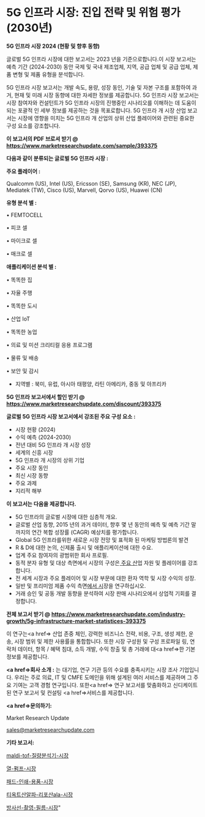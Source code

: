 # 5G 인프라 시장: 진입 전략 및 위험 평가(2030년)

<strong>5G 인프라 시장 2024 (현황 및 향후 동향)</strong>

글로벌 5G 인프라 시장에 대한 보고서는 2023 년을 기준으로합니다.이 시장 보고서는 예측 기간 (2024-2030) 동안 국제 및 국내 제조업체, 지역, 공급 업체 및 공급 업체, 제품 변형 및 제품 유형을 분석합니다.

5G 인프라 시장 보고서는 개발 속도, 용량, 성장 동인, 기술 및 자본 구조를 포함하여 과거, 현재 및 미래 시장 동향에 대한 자세한 정보를 제공합니다. 5G 인프라 시장 보고서는 시장 참여자와 컨설턴트가 5G 인프라 시장의 진행중인 시나리오를 이해하는 데 도움이되는 포괄적 인 세부 정보를 제공하는 것을 목표로합니다. 5G 인프라 개 시장 산업 보고서는 시장에 영향을 미치는 5G 인프라 개 산업의 상위 산업 플레이어와 관련된 중요한 구성 요소를 강조합니다.



<strong>이 보고서의 PDF 브로셔 받기 @ <a href=https://www.marketresearchupdate.com/sample/393375>https://www.marketresearchupdate.com/sample/393375</a></strong>



<strong>다음과 같이 분류되는 글로벌 5G 인프라 시장 :</strong>



<strong>주요 플레이어 :</strong>

Qualcomm (US), Intel (US), Ericsson (SE), Samsung (KR), NEC (JP), Mediatek (TW), Cisco (US), Marvell, Qorvo (US), Huawei (CN)



<strong>유형 분석 별 :</strong>

• FEMTOCELL

• 피코 셀

• 마이크로 셀

• 매크로 셀



<strong>애플리케이션 분석 별 :</strong>

• 똑똑한 집

• 자율 주행

• 똑똑한 도시

• 산업 IoT

• 똑똑한 농업

• 의료 및 미션 크리티컬 응용 프로그램

• 물류 및 배송

• 보안 및 감시

<ul>
  <li>지역별 : 북미, 유럽, 아시아 태평양, 라틴 아메리카, 중동 및 아프리카</li>
</ul>


<strong>5G 인프라 보고서에서 할인 받기 @ <a href=https://www.marketresearchupdate.com/discount/393375>https://www.marketresearchupdate.com/discount/393375</a></strong>



<strong>글로벌 5G 인프라 시장 보고서에서 강조된 주요 구성 요소 :</strong>
<ul>
  <li>시장 현황 (2024)</li>
  <li>수익 예측 (2024-2030)</li>
  <li>전년 대비 5G 인프라 개 시장 성장</li>
  <li>세계의 신흥 시장</li>
  <li>5G 인프라 개 시장의 상위 기업</li>
  <li>주요 시장 동인</li>
  <li>최신 시장 동향</li>
  <li>주요 과제</li>
  <li>지리적 해부</li>
</ul>


<strong>이 보고서는 다음을 제공합니다.</strong>
<ul>
  <li>5G 인프라의 글로벌 시장에 대한 심층적 개요.</li>
  <li>글로벌 산업 동향, 2015 년의 과거 데이터, 향후 몇 년 동안의 예측 및 예측 기간 말까지의 연간 복합 성장률 (CAGR) 예상치를 평가합니다.</li>
  <li>Global 5G 인프라를위한 새로운 시장 전망 및 표적화 된 마케팅 방법론의 발견</li>
  <li>R &amp; D에 대한 논의, 신제품 출시 및 애플리케이션에 대한 수요.</li>
  <li>업계 주요 참여자의 광범위한 회사 프로필.</li>
  <li>동적 분자 유형 및 대상 측면에서 시장의 구성은<a href=> 주요 산</a>업 자원 및 플레이어를 강조합니다.</li>
  <li>전 세계 시장과 주요 플레이어 및 시장 부문에 대한 환자 역학 및 시장 수익의 성장.</li>
  <li>일반 및 프리미엄 제품 수익 측면<a href=>에서 시</a>장을 연구하십시오.</li>
  <li>거래 승인 및 공동 개발 동향을 분석하여 시장 판매 시나리오에서 상업적 기회를 결정합니다.</li>
</ul>



<strong>전체 보고서 받기 @ <a href=https://www.marketresearchupdate.com/industry-growth/5g-infrastructure-market-statistices-393375>https://www.marketresearchupdate.com/industry-growth/5g-infrastructure-market-statistices-393375</a></strong>

이 연구는<a href=> 산업 존중</a> 체인, 강력한 비즈니스 전략, 비용, 구조, 생성 제한, 운송, 시장 범위 및 제한 사용률을 통합합니다. 또한 시장 구성원 및 구성 프로파일 링, 연락처 데이터, 항목 / 혜택 침대, 소득 개발, 수익 창출 및 총 거래에 대<a href=>한 기본 </a>정보를 제공합니다.



<strong><a href=>회사 소</a>개 :</strong>
는 대기업, 연구 기관 등의 수요를 충족시키는 시장 조사 기업입니다. 우리는 주로 의료, IT 및 CMFE 도메인을 위해 설계된 여러 서비스를 제공하며 그 주요 기여는 고객 경험 연구입니다. 또한<a href=> 연구 보</a>고서를 맞춤화하고 신디케이트 된 연구 보고서 및 컨설팅 <a href=>서비스</a>를 제공합니다.



<strong><a href=>문의하기:</a></strong>

Market Research Update

sales@marketresearchupdate.com



<strong>기타 보고서:</strong>

<a href=https://www.linkedin.com/pulse/maldi-tof-질량분석기-시장-동향-및-성장-전망-isdailynews/>maldi-tof-질량분석기-시장</a>

<a href=https://www.linkedin.com/pulse/열-펌프-시장-현재-및-미래-성장-2029-trend-tracking-tips-360-analysis-jku7f/>열-펌프-시장</a>

<a href=https://www.linkedin.com/pulse/패드-인쇄-용품-시장-동향-및-성장-전망-trendsetters-talk-360-analysis-m0ujf/>패드-인쇄-용품-시장</a>

<a href=https://www.linkedin.com/pulse/티옥트산알파-리포산ala-시장-진입-전략-및-위험-평가2030년-data-dive-diaries-24-analysis-owqdf/>티옥트산알파-리포산ala-시장</a>

<a href=https://www.linkedin.com/pulse/방사선-촬영-필름-시장-동향-및-성장-전망-data-dive-diaries-24-analysis-l2wtf/>방사선-촬영-필름-시장</a>"
